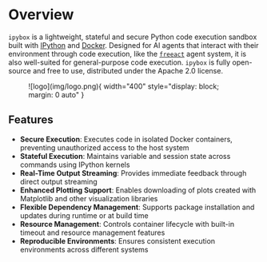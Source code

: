 # Overview

`ipybox` is a lightweight, stateful and secure Python code execution sandbox built with [IPython](https://ipython.org/) and [Docker](https://www.docker.com/). Designed for AI agents that interact with their environment through code execution, like the [`freeact`](https://gradion-ai.github.io/freeact/) agent system, it is also well-suited for general-purpose code execution. `ipybox` is fully open-source and free to use, distributed under the Apache 2.0 license.

<figure markdown>
  ![logo](img/logo.png){ width="400" style="display: block; margin: 0 auto" }
</figure>

## Features

- **Secure Execution**: Executes code in isolated Docker containers, preventing unauthorized access to the host system
- **Stateful Execution**: Maintains variable and session state across commands using IPython kernels
- **Real-Time Output Streaming**: Provides immediate feedback through direct output streaming
- **Enhanced Plotting Support**: Enables downloading of plots created with Matplotlib and other visualization libraries
- **Flexible Dependency Management**: Supports package installation and updates during runtime or at build time
- **Resource Management**: Controls container lifecycle with built-in timeout and resource management features
- **Reproducible Environments**: Ensures consistent execution environments across different systems
